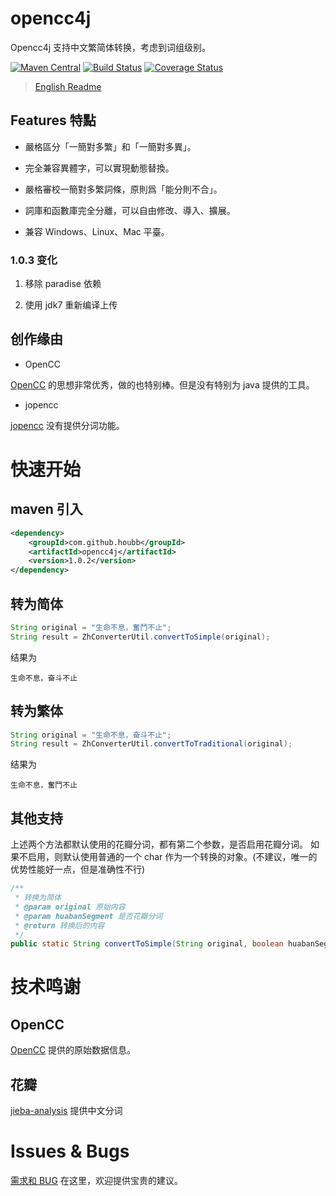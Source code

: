 # opencc4j

Opencc4j 支持中文繁简体转换，考虑到词组级别。

[![Maven Central](https://maven-badges.herokuapp.com/maven-central/com.github.houbb/opencc4j/badge.svg)](http://mvnrepository.com/artifact/com.github.houbb/opencc4j)
[![Build Status](https://www.travis-ci.org/houbb/opencc4j.svg?branch=master)](https://www.travis-ci.org/houbb/opencc4j)
[![Coverage Status](https://coveralls.io/repos/github/houbb/opencc4j/badge.svg)](https://coveralls.io/github/houbb/opencc4j)

> [English Readme](README-ENGLISH.md)

## Features 特點

- 嚴格區分「一簡對多繁」和「一簡對多異」。

- 完全兼容異體字，可以實現動態替換。

- 嚴格審校一簡對多繁詞條，原則爲「能分則不合」。

- 詞庫和函數庫完全分離，可以自由修改、導入、擴展。

- 兼容 Windows、Linux、Mac 平臺。

### 1.0.3 变化

1. 移除 paradise 依赖

2. 使用 jdk7 重新编译上传 

## 创作缘由

- OpenCC

[OpenCC](https://github.com/BYVoid/OpenCC) 的思想非常优秀，做的也特别棒。但是没有特别为 java 提供的工具。

- jopencc

[jopencc](https://github.com/carlostse/jopencc) 没有提供分词功能。

# 快速开始

## maven 引入

```xml
<dependency>
    <groupId>com.github.houbb</groupId>
    <artifactId>opencc4j</artifactId>
    <version>1.0.2</version>
</dependency>
```

## 转为简体

```java
String original = "生命不息，奮鬥不止";
String result = ZhConverterUtil.convertToSimple(original);
```

结果为

```
生命不息，奋斗不止
```

## 转为繁体

```java
String original = "生命不息，奋斗不止";
String result = ZhConverterUtil.convertToTraditional(original);
```

结果为

```
生命不息，奮鬥不止
```

## 其他支持

上述两个方法都默认使用的花瓣分词，都有第二个参数，是否启用花瓣分词。
如果不启用，则默认使用普通的一个 char 作为一个转换的对象。(不建议，唯一的优势性能好一点，但是准确性不行)

```java
/**
 * 转换为简体
 * @param original 原始内容
 * @param huabanSegment 是否花瓣分词
 * @return 转换后的内容
 */
public static String convertToSimple(String original, boolean huabanSegment);
```

# 技术鸣谢

## OpenCC

[OpenCC](https://github.com/BYVoid/OpenCC) 提供的原始数据信息。

## 花瓣

[jieba-analysis](https://github.com/huaban/jieba-analysis) 提供中文分词

# Issues & Bugs

[需求和 BUG](https://github.com/houbb/opencc4j/issues) 在这里，欢迎提供宝贵的建议。




